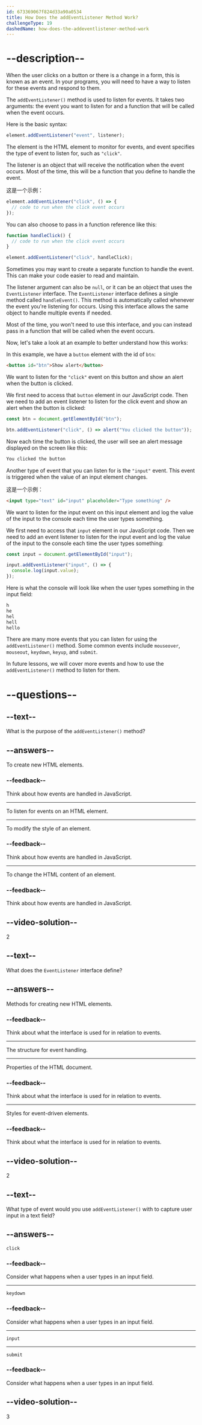 ```yaml
---
id: 673369067f824d33a90a0534
title: How Does the addEventListener Method Work?
challengeType: 19
dashedName: how-does-the-addeventlistener-method-work
---
```


# --description--

When the user clicks on a button or there is a change in a form, this is known as an event. In your programs, you will need to have a way to listen for these events and respond to them.

The `addEventListener()` method is used to listen for events. It takes two arguments: the event you want to listen for and a function that will be called when the event occurs.

Here is the basic syntax:

```js
element.addEventListener("event", listener);
```

The element is the HTML element to monitor for events, and event specifies the type of event to listen for, such as `"click"`.

The listener is an object that will receive the notification when the event occurs. Most of the time, this will be a function that you define to handle the event.

这是一个示例：

```js
element.addEventListener("click", () => {
  // code to run when the click event occurs
});
```

You can also choose to pass in a function reference like this:

```js
function handleClick() {
  // code to run when the click event occurs
}

element.addEventListener("click", handleClick);
```

Sometimes you may want to create a separate function to handle the event. This can make your code easier to read and maintain.

The listener argument can also be `null`, or it can be an object that uses the `EventListener` interface. The `EventListener` interface defines a single method called `handleEvent()`. This method is automatically called whenever the event you're listening for occurs. Using this interface allows the same object to handle multiple events if needed.

Most of the time, you won't need to use this interface, and you can instead pass in a function that will be called when the event occurs.

Now, let's take a look at an example to better understand how this works:

In this example, we have a `button` element with the id of `btn`:

```html
<button id="btn">Show alert</button>
```

We want to listen for the `"click"` event on this button and show an alert when the button is clicked.

We first need to access that `button` element in our JavaScript code. Then we need to add an event listener to listen for the click event and show an alert when the button is clicked:

```js
const btn = document.getElementById("btn");

btn.addEventListener("click", () => alert("You clicked the button"));
```

Now each time the button is clicked, the user will see an alert message displayed on the screen like this:

```md
You clicked the button
```

Another type of event that you can listen for is the `"input"` event. This event is triggered when the value of an input element changes.

这是一个示例：

```html
<input type="text" id="input" placeholder="Type something" />
```

We want to listen for the input event on this input element and log the value of the input to the console each time the user types something.

We first need to access that `input` element in our JavaScript code. Then we need to add an event listener to listen for the input event and log the value of the input to the console each time the user types something:

```js
const input = document.getElementById("input");

input.addEventListener("input", () => {
  console.log(input.value);
});
```

Here is what the console will look like when the user types something in the input field:

```md
h
he
hel
hell
hello
```

There are many more events that you can listen for using the `addEventListener()` method. Some common events include `mouseover`, `mouseout`, `keydown`, `keyup`, and `submit`.

In future lessons, we will cover more events and how to use the `addEventListener()` method to listen for them.

# --questions--

## --text--

What is the purpose of the `addEventListener()` method?

## --answers--

To create new HTML elements.

### --feedback--

Think about how events are handled in JavaScript.

---

To listen for events on an HTML element.

---

To modify the style of an element.

### --feedback--

Think about how events are handled in JavaScript.

---

To change the HTML content of an element.

### --feedback--

Think about how events are handled in JavaScript.

## --video-solution--

2

## --text--

What does the `EventListener` interface define?

## --answers--

Methods for creating new HTML elements.

### --feedback--

Think about what the interface is used for in relation to events.

---

The structure for event handling.

---

Properties of the HTML document.

### --feedback--

Think about what the interface is used for in relation to events.

---

Styles for event-driven elements.

### --feedback--

Think about what the interface is used for in relation to events.

## --video-solution--

2

## --text--

What type of event would you use `addEventListener()` with to capture user input in a text field?

## --answers--

`click`

### --feedback--

Consider what happens when a user types in an input field.

---

`keydown`

### --feedback--

Consider what happens when a user types in an input field.

---

`input`

---

`submit`

### --feedback--

Consider what happens when a user types in an input field.

## --video-solution--

3
